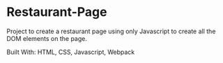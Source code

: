 # Restaurant-Page

Project to create a restaurant page using only Javascript to create all the DOM elements on the page.

Built With: HTML, CSS, Javascript, Webpack